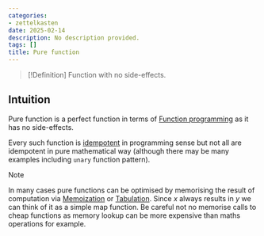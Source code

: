 ```yaml
---
categories:
- zettelkasten
date: 2025-02-14
description: No description provided.
tags: []
title: Pure function
---
```


> [!Definition]
> Function with no side-effects. 

## Intuition

Pure function is a perfect function in terms of [Function programming](Function%20programming) as it has no side-effects. 

Every such function is [idempotent](Idempotence.md) in programming sense but not all are idempotent in pure mathematical way (although there may be many examples including `unary` function pattern).

> [!Note]
> In many cases pure functions can be optimised by memorising the result of computation via [Memoization](Memoization.md) or [Tabulation](Tabulation.md). Since $x$ always results in $y$ we can think of it as a simple map function. Be careful not no memorise calls to cheap functions as memory lookup can be more expensive than maths operations for example.
